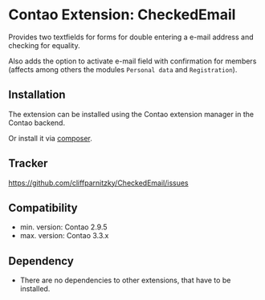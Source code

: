 Contao Extension: CheckedEmail
==============================

Provides two textfields for forms for double entering a e-mail address and checking for equality.

Also adds the option to activate e-mail field with confirmation for members (affects among others the modules `Personal data` and `Registration`).


Installation
------------

The extension can be installed using the Contao extension manager in the Contao backend.

Or install it via [composer](https://packagist.org/packages/cliffparnitzky/checked-email).


Tracker
-------

https://github.com/cliffparnitzky/CheckedEmail/issues


Compatibility
-------------

- min. version: Contao 2.9.5
- max. version: Contao 3.3.x


Dependency
----------

- There are no dependencies to other extensions, that have to be installed.